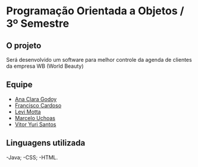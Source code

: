 # Programação Orientada a Objetos / 3º Semestre

## O projeto
Será desenvolvido um software para melhor controle da agenda de clientes da empresa WB (World Beauty) 

## Equipe
- [Ana Clara Godoy](https://github.com/AnafGodoy)
- [Francisco Cardoso](https://github.com/fCardosoNeto)
- [Levi Motta](https://github.com/levizoca)
- [Marcelo Uchoas](https://github.com/marcelouchoas)
- [Vitor Yuri Santos](https://guthub.com/Vitor-y)

## Linguagens utilizada
-Java;
-CSS;
-HTML.
